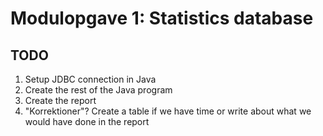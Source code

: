 # Modulopgave 1: Statistics database

## TODO

1. Setup JDBC connection in Java
2. Create the rest of the Java program
3. Create the report
4. "Korrektioner"? Create a table if we have time or write about what we would have done in the report
